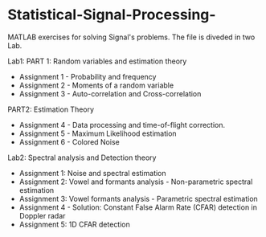 # Statistical-Signal-Processing-
MATLAB exercises for solving Signal's problems.
The file is diveded in two Lab.

Lab1: 
PART 1: Random variables and estimation theory
- Assignment 1 - Probability and frequency
- Assignment 2 - Moments of a random variable
- Assignment 3 - Auto-correlation and Cross-correlation

PART2: Estimation Theory
- Assignment 4 - Data processing and time-of-flight correction.
- Assignment 5 - Maximum Likelihood estimation
- Assignment 6 - Colored Noise

Lab2: Spectral analysis and Detection theory
- Assignment 1: Noise and spectral estimation
- Assignment 2: Vowel and formants analysis - Non-parametric spectral estimation
- Assignment 3: Vowel formants analysis - Parametric spectral estimation
- Assignment 4 - Solution: Constant False Alarm Rate (CFAR) detection in Doppler radar
- Assignment 5: 1D CFAR detection
